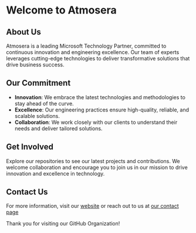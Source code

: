 # Welcome to Atmosera

## About Us

Atmosera  is a leading Microsoft Technology Partner, committed to continuous innovation and engineering excellence. Our team of experts leverages cutting-edge technologies to deliver transformative solutions that drive business success.

## Our Commitment

- **Innovation**: We embrace the latest technologies and methodologies to stay ahead of the curve.
- **Excellence**: Our engineering practices ensure high-quality, reliable, and scalable solutions.
- **Collaboration**: We work closely with our clients to understand their needs and deliver tailored solutions.

## Get Involved

Explore our repositories to see our latest projects and contributions. We welcome collaboration and encourage you to join us in our mission to drive innovation and excellence in technology.

## Contact Us

For more information, visit our [website](https://www.atmosera.com) or reach out to us at [our contact page](https://www.atmosera.com/contact-us/)

Thank you for visiting our GitHub Organization!
